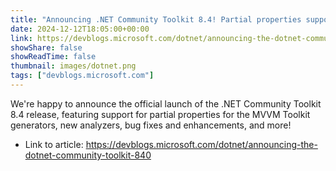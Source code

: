 ```yaml
---
title: "Announcing .NET Community Toolkit 8.4! Partial properties support for MVVM, new analyzers, and more!"
date: 2024-12-12T18:05:00+00:00
link: https://devblogs.microsoft.com/dotnet/announcing-the-dotnet-community-toolkit-840
showShare: false
showReadTime: false
thumbnail: images/dotnet.png
tags: ["devblogs.microsoft.com"]
---
```

We're happy to announce the official launch of the .NET Community Toolkit 8.4 release, featuring support for partial properties for the MVVM Toolkit generators, new analyzers, bug fixes and enhancements, and more!

- Link to article: https://devblogs.microsoft.com/dotnet/announcing-the-dotnet-community-toolkit-840
